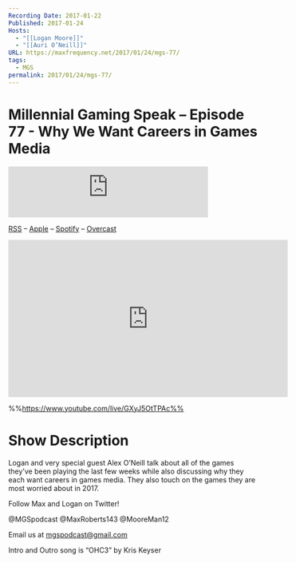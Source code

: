 ```yaml
---
Recording Date: 2017-01-22
Published: 2017-01-24
Hosts:
  - "[[Logan Moore]]"
  - "[[Auri O’Neill]]"
URL: https://maxfrequency.net/2017/01/24/mgs-77/
tags:
  - MGS
permalink: 2017/01/24/mgs-77/
---
```

# Millennial Gaming Speak – Episode 77 - Why We Want Careers in Games Media

<iframe src="https://podcasters.spotify.com/pod/show/millennialgamingspeak/embed/episodes/Episode-77-Why-We-Want-Careers-In-Games-Media-e1adhrq/a-a6ts41b" height="102px" width="400px" frameborder="0" scrolling="no"></iframe>

[RSS](https://anchor.fm/s/74aa3858/podcast/rss) – [Apple](https://podcasts.apple.com/us/podcast/episode-3-gdc-wrap-up/id1000915981?i=1000542222515) – [Spotify](https://open.spotify.com/episode/7wePXT4Bt22LWifVLx3n8y) – [Overcast](https://overcast.fm/+EtIgeWxEU)

<div class=iframe-container>
<iframe width="560" height="315" src="https://www.youtube-nocookie.com/embed/GXyJ5OtTPAc?si=_mrKipZoVh5O3948" title="YouTube video player" frameborder="0" allow="accelerometer; autoplay; clipboard-write; encrypted-media; gyroscope; picture-in-picture; web-share" allowfullscreen></iframe>
</div>

%%https://www.youtube.com/live/GXyJ5OtTPAc%%

# Show Description

Logan and very special guest Alex O’Neill talk about all of the games they’ve been playing the last few weeks while also discussing why they each want careers in games media. They also touch on the games they are most worried about in 2017.

Follow Max and Logan on Twitter!

@MGSpodcast
@MaxRoberts143
@MooreMan12

Email us at mgspodcast@gmail.com

Intro and Outro song is “OHC3” by Kris Keyser